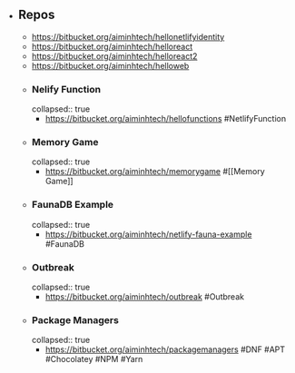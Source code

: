 - ## Repos
	- https://bitbucket.org/aiminhtech/hellonetlifyidentity
	- https://bitbucket.org/aiminhtech/helloreact
	- https://bitbucket.org/aiminhtech/helloreact2
	- https://bitbucket.org/aiminhtech/helloweb
	- ### Nelify Function
	  collapsed:: true
		- https://bitbucket.org/aiminhtech/hellofunctions #NetlifyFunction
	- ### Memory Game
	  collapsed:: true
		- https://bitbucket.org/aiminhtech/memorygame #[[Memory Game]]
	- ### FaunaDB Example
	  collapsed:: true
		- https://bitbucket.org/aiminhtech/netlify-fauna-example #FaunaDB
	- ### Outbreak
	  collapsed:: true
		- https://bitbucket.org/aiminhtech/outbreak #Outbreak
	- ### Package Managers
	  collapsed:: true
		- https://bitbucket.org/aiminhtech/packagemanagers #DNF #APT #Chocolatey #NPM #Yarn